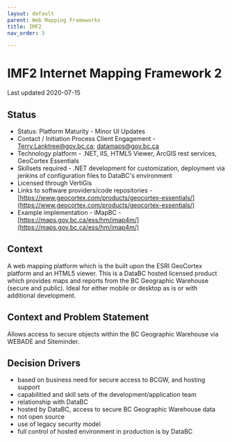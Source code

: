 ```yaml
---
layout: default
parent: Web Mapping Frameworks
title: IMF2
nav_order: 3

---
```


# IMF2 Internet Mapping Framework 2

Last updated 2020-07-15

## Status

* Status: Platform Maturity - Minor UI Updates
* Contact / Initiation Process	Client Engagement - [Terry.Lanktree@gov.bc.ca](mailto:Terry.Lanktree@gov.bc.ca); [datamaps@gov.bc.ca](mailto:datamaps@gov.bc.ca)
* Technology platform - .NET, IIS, HTML5 Viewer, ArcGIS rest services, GeoCortex Essentials
* Skillsets required - .NET development for customization, deployment via jenkins of configuration files to DataBC's environment
* Licensed through VertiGis 
* Links to software providers/code repositories - [https://www.geocortex.com/products/geocortex-essentials/](https://www.geocortex.com/products/geocortex-essentials/)
* Example implementation - iMapBC - [https://maps.gov.bc.ca/ess/hm/imap4m/](https://maps.gov.bc.ca/ess/hm/imap4m/)

## Context

A web mapping platform which is the built upon the ESRI GeoCortex platform and an HTML5 viewer.
This is a DataBC hosted licensed product which provides maps and reports from the BC Geographic Warehouse (secure and public). 
Ideal for either mobile or desktop as is or with additional development.  

## Context and Problem Statement

Allows access to secure objects within the BC Geographic Warehouse via WEBADE and Siteminder.

## Decision Drivers

* based on business need for secure access to BCGW, and hosting support
* capabilitied and skill sets of the development/application team
* relationship with DataBC
* hosted by DataBC, access to secure BC Geographic Warehouse data
* not open source
* use of legacy security model
* full control of hosted environment in production is by DataBC


